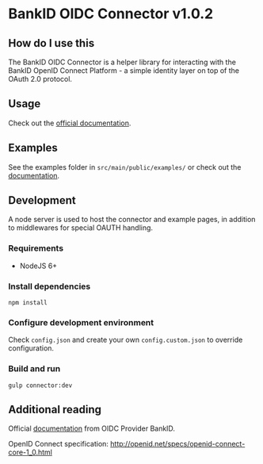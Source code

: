 # BankID OIDC Connector v1.0.2

## How do I use this
The BankID OIDC Connector is a helper library for interacting with the BankID OpenID Connect Platform - a simple identity layer on top of the OAuth 2.0 protocol.

## Usage

Check out the [official documentation](https://confluence.bankidnorge.no/confluence/pdoidcl/js-connector).

## Examples

See the examples folder in `src/main/public/examples/` or check out the [documentation](https://confluence.bankidnorge.no/confluence/pdoidcl/js-connector/examples).

## Development

A node server is used to host the connector and example pages, in addition to middlewares for special OAUTH handling.

### Requirements

- NodeJS 6+

### Install dependencies

```
npm install
```

### Configure development environment

Check `config.json` and create your own `config.custom.json` to override configuration.

### Build and run

```
gulp connector:dev
```

## Additional reading

Official [documentation](https://confluence.bankidnorge.no/confluence/pdoidcl) from OIDC Provider BankID.

OpenID Connect specification:
http://openid.net/specs/openid-connect-core-1_0.html